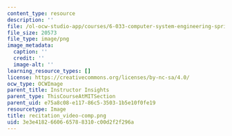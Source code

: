 ```yaml
---
content_type: resource
description: ''
file: /ol-ocw-studio-app/courses/6-033-computer-system-engineering-spring-2018/3e3e4182660665788310c00d2f2f296a_recitation_video-comp.png
file_size: 20573
file_type: image/png
image_metadata:
  caption: ''
  credit: ''
  image-alt: ''
learning_resource_types: []
license: https://creativecommons.org/licenses/by-nc-sa/4.0/
ocw_type: OCWImage
parent_title: Instructor Insights
parent_type: ThisCourseAtMITSection
parent_uid: e75a8c08-e117-86c5-3503-1b5e10f0fe19
resourcetype: Image
title: recitation_video-comp.png
uid: 3e3e4182-6606-6578-8310-c00d2f2f296a
---
```

